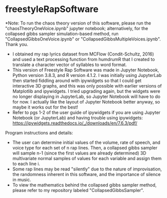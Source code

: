 # freestyleRapSoftware
*Note: To run the chaos theory version of this software, please run the "chaosTheoryOneVoice.ipynb" jupyter notebook; alternatively, for the collapsed gibbs sampler simulation-based method, run "CollapsedGibbsOneVoice.ipynb" or "CollapsedGibbsMultipleVoices.ipynb". Thank you.
- I obtained my rap lyrics dataset from MCFlow (Condit-Schultz, 2016) and used a text processing function from humdrumR that I created to translate a character vector of syllables to word format.
- This version of Freestyle Rap Software was made in Jupyter Notebook, Python version 3.8.3, and R version 4.1.2. I was initially using JupyterLab then started fiddling around with ipywidgets so that I could get interactive 3D graphs, and this was only possible with earlier versions of Matplotlib and ipywidgets. I tried upgrading again, but the widgets were no longer displaying in JupyterLab, so Jupyter Notebook will have to do for now. I actually like the layout of Jupyter Notebook better anyway, so maybe it works out for the best!
- Refer to pgs 1-2 of the user guide of ipywidgets if you are using Jupyter Notebook (or JupyterLab) and having trouble using ipywidgets: https://ipywidgets.readthedocs.io/_/downloads/en/7.6.3/pdf/

Program instructions and details:
- The user can determine initial values of the volume, rate of speech, and voice type for each set of n rap lines. Then, a collapsed gibbs sampler will 
sample n-1 (since the first values are already determined) 3D multivariate normal samples of values for each variable and assign them to each line i.
- Some rap lines may be read "silently" due to the nature of improvisation, the randomness inherent in this software, and the importance of silence in music.
- To view the mathematics behind the collapsed gibbs sampler method, please refer to my repository labeled "CollapsedGibbsSampler".
